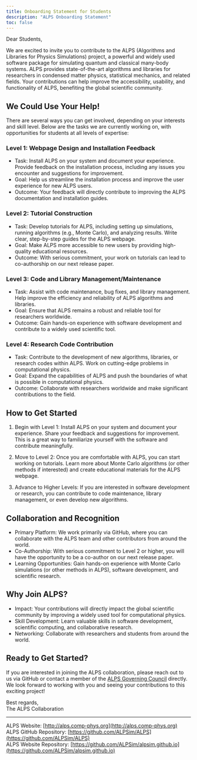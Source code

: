 ```yaml
---
title: Onboarding Statement for Students
description: "ALPS Onboarding Statement"
toc: false
---
```


Dear Students,

We are excited to invite you to contribute to the ALPS (Algorithms and Libraries for Physics Simulations) project, a powerful and widely used software package for simulating quantum and classical many-body systems. ALPS provides state-of-the-art algorithms and libraries for researchers in condensed matter physics, statistical mechanics, and related fields. Your contributions can help improve the accessibility, usability, and functionality of ALPS, benefiting the global scientific community.

## We Could Use Your Help!

There are several ways you can get involved, depending on your interests and skill level. Below are the tasks we are currently working on, with opportunities for students at all levels of expertise:

### Level 1: Webpage Design and Installation Feedback
- Task: Install ALPS on your system and document your experience. Provide feedback on the installation process, including any issues you encounter and suggestions for improvement.
- Goal: Help us streamline the installation process and improve the user experience for new ALPS users.
- Outcome: Your feedback will directly contribute to improving the ALPS documentation and installation guides.

### Level 2: Tutorial Construction
- Task: Develop tutorials for ALPS, including setting up simulations, running algorithms (e.g., Monte Carlo), and analyzing results. Write clear, step-by-step guides for the ALPS webpage.
- Goal: Make ALPS more accessible to new users by providing high-quality educational resources.
- Outcome: With serious commitment, your work on tutorials can lead to co-authorship on our next release paper.

### Level 3: Code and Library Management/Maintenance
- Task: Assist with code maintenance, bug fixes, and library management. Help improve the efficiency and reliability of ALPS algorithms and libraries.
- Goal: Ensure that ALPS remains a robust and reliable tool for researchers worldwide.
- Outcome: Gain hands-on experience with software development and contribute to a widely used scientific tool.

### Level 4: Research Code Contribution
- Task: Contribute to the development of new algorithms, libraries, or research codes within ALPS. Work on cutting-edge problems in computational physics.
- Goal: Expand the capabilities of ALPS and push the boundaries of what is possible in computational physics.
- Outcome: Collaborate with researchers worldwide and make significant contributions to the field.

## How to Get Started

1. Begin with Level 1: Install ALPS on your system and document your experience. Share your feedback and suggestions for improvement. This is a great way to familiarize yourself with the software and contribute meaningfully.
   
2. Move to Level 2: Once you are comfortable with ALPS, you can start working on tutorials. Learn more about Monte Carlo algorithms (or other methods if interested) and create educational materials for the ALPS webpage.

3. Advance to Higher Levels: If you are interested in software development or research, you can contribute to code maintenance, library management, or even develop new algorithms.

## Collaboration and Recognition

- Primary Platform: We work primarily via GitHub, where you can collaborate with the ALPS team and other contributors from around the world.
- Co-Authorship: With serious commitment to Level 2 or higher, you will have the opportunity to be a co-author on our next release paper.
- Learning Opportunities: Gain hands-on experience with Monte Carlo simulations (or other methods in ALPS), software development, and scientific research.

## Why Join ALPS?

- Impact: Your contributions will directly impact the global scientific community by improving a widely used tool for computational physics.
- Skill Development: Learn valuable skills in software development, scientific computing, and collaborative research.
- Networking: Collaborate with researchers and students from around the world.

## Ready to Get Started?

If you are interested in joining the ALPS collaboration, please reach out to us via GitHub or contact a member of the [ALPS Governing Council](../../govern#alps-community-steering-committee) directly. We look forward to working with you and seeing your contributions to this exciting project!

Best regards,  
The ALPS Collaboration

---

ALPS Website: [http://alps.comp-phys.org](http://alps.comp-phys.org)  
ALPS GitHub Repository: [https://github.com/ALPSim/ALPS](https://github.com/ALPSim/ALPS)  
ALPS Website Repository: [https://github.com/ALPSim/alpsim.github.io](https://github.com/ALPSim/alpsim.github.io)
 

